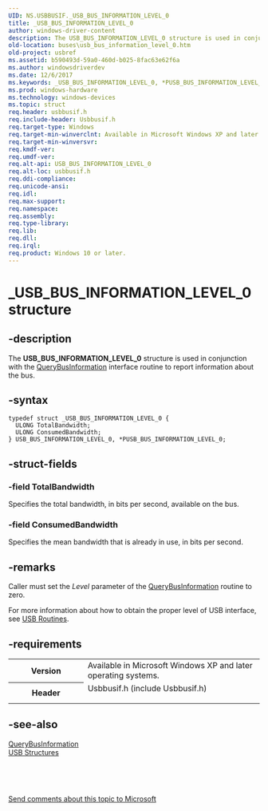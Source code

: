 ```yaml
---
UID: NS.USBBUSIF._USB_BUS_INFORMATION_LEVEL_0
title: _USB_BUS_INFORMATION_LEVEL_0
author: windows-driver-content
description: The USB_BUS_INFORMATION_LEVEL_0 structure is used in conjunction with the QueryBusInformation interface routine to report information about the bus.
old-location: buses\usb_bus_information_level_0.htm
old-project: usbref
ms.assetid: b590493d-59a0-460d-b025-8fac63e62f6a
ms.author: windowsdriverdev
ms.date: 12/6/2017
ms.keywords: _USB_BUS_INFORMATION_LEVEL_0, *PUSB_BUS_INFORMATION_LEVEL_0, USB_BUS_INFORMATION_LEVEL_0
ms.prod: windows-hardware
ms.technology: windows-devices
ms.topic: struct
req.header: usbbusif.h
req.include-header: Usbbusif.h
req.target-type: Windows
req.target-min-winverclnt: Available in Microsoft Windows XP and later operating systems.
req.target-min-winversvr: 
req.kmdf-ver: 
req.umdf-ver: 
req.alt-api: USB_BUS_INFORMATION_LEVEL_0
req.alt-loc: usbbusif.h
req.ddi-compliance: 
req.unicode-ansi: 
req.idl: 
req.max-support: 
req.namespace: 
req.assembly: 
req.type-library: 
req.lib: 
req.dll: 
req.irql: 
req.product: Windows 10 or later.
---
```


# _USB_BUS_INFORMATION_LEVEL_0 structure



## -description
The <b>USB_BUS_INFORMATION_LEVEL_0</b> structure is used in conjunction with the <a href="buses.querybusinformation">QueryBusInformation</a> interface routine to report information about the bus. 



## -syntax

````
typedef struct _USB_BUS_INFORMATION_LEVEL_0 {
  ULONG TotalBandwidth;
  ULONG ConsumedBandwidth;
} USB_BUS_INFORMATION_LEVEL_0, *PUSB_BUS_INFORMATION_LEVEL_0;
````


## -struct-fields

### -field TotalBandwidth

Specifies the total bandwidth, in bits per second, available on the bus. 


### -field ConsumedBandwidth

Specifies the mean bandwidth that is already in use, in bits per second. 


## -remarks
Caller must set the <i>Level</i> parameter of the <a href="buses.querybusinformation">QueryBusInformation</a> routine to zero. 

For more information about how to obtain the proper level of USB interface, see <a href="buses.usb_interfaces">USB Routines</a>.


## -requirements
<table>
<tr>
<th width="30%">
Version

</th>
<td width="70%">
Available in Microsoft Windows XP and later operating systems.

</td>
</tr>
<tr>
<th width="30%">
Header

</th>
<td width="70%">
<dl>
<dt>Usbbusif.h (include Usbbusif.h)</dt>
</dl>
</td>
</tr>
</table>

## -see-also
<dl>
<dt>
<a href="buses.querybusinformation">QueryBusInformation</a>
</dt>
<dt>
<a href="buses.usb_structures_and_enumerations">USB Structures</a>
</dt>
</dl>
 

 

<a href="mailto:wsddocfb@microsoft.com?subject=Documentation%20feedback [usbref\buses]:%20USB_BUS_INFORMATION_LEVEL_0 structure%20 RELEASE:%20(12/6/2017)&amp;body=%0A%0APRIVACY STATEMENT%0A%0AWe use your feedback to improve the documentation. We don't use your email address for any other purpose, and we'll remove your email address from our system after the issue that you're reporting is fixed. While we're working to fix this issue, we might send you an email message to ask for more info. Later, we might also send you an email message to let you know that we've addressed your feedback.%0A%0AFor more info about Microsoft's privacy policy, see http://privacy.microsoft.com/en-us/default.aspx." title="Send comments about this topic to Microsoft">Send comments about this topic to Microsoft</a>

